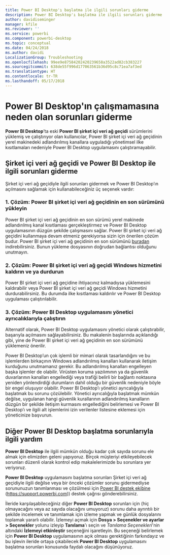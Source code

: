```yaml
---
title: Power BI Desktop'ı başlatma ile ilgili sorunları giderme
description: Power BI Desktop'ı başlatma ile ilgili sorunları giderme
author: davidiseminger
manager: kfile
ms.reviewer: ''
ms.service: powerbi
ms.component: powerbi-desktop
ms.topic: conceptual
ms.date: 04/24/2018
ms.author: davidi
LocalizationGroup: Troubleshooting
ms.openlocfilehash: 99ee9e87584202420239658a3522ad82cb383227
ms.sourcegitcommit: 638de55f996d177063561b36d95c8c71ea7af3ed
ms.translationtype: HT
ms.contentlocale: tr-TR
ms.lasthandoff: 05/17/2018
---
```

# <a name="resolve-issues-when-power-bi-desktop-will-not-launch"></a>Power BI Desktop'ın çalışmamasına neden olan sorunları giderme
**Power BI Desktop**’ta eski **Power BI şirket içi veri ağ geçidi** sürümlerini yüklemiş ve çalıştırıyor olan kullanıcılar, Power BI şirket içi veri ağ geçidinin yerel makinedeki adlandırılmış kanallara uyguladığı yönetimsel ilke kısıtlamaları nedeniyle Power BI Desktop uygulamasını çalıştıramayabilir. 

## <a name="resolve-issues-with-the-on-premises-data-gateway-and-power-bi-desktop"></a>Şirket içi veri ağ geçidi ve Power BI Desktop ile ilgili sorunları giderme
Şirket içi veri ağ geçidiyle ilgili sorunları gidermek ve Power BI Desktop’ın açılmasını sağlamak için kullanabileceğiniz üç seçenek vardır:

### <a name="resolution-1-install-the-latest-version-of-power-bi-on-premises-data-gateway"></a>1. Çözüm: Power BI şirket içi veri ağ geçidinin en son sürümünü yükleyin
Power BI şirket içi veri ağ geçidinin en son sürümü yerel makinede adlandırılmış kanal kısıtlaması gerçekleştirmez ve Power BI Desktop uygulamasının düzgün şekilde çalışmasını sağlar. Power BI şirket içi veri ağ geçidini kullanmaya devam etmeniz gerekiyorsa sizin için önerilen çözüm budur. Power BI şirket içi veri ağ geçidinin en son sürümünü [buradan](https://go.microsoft.com/fwlink/?LinkId=698863) indirebilirsiniz. Bunun yükleme dosyasının doğrudan bağlantısı olduğunu unutmayın.

### <a name="resolution-2-uninstall-or-stop-the-power-bi-on-premises-data-gateway-windows-service"></a>2. Çözüm: Power BI şirket içi veri ağ geçidi Windows hizmetini kaldırın ve ya durdurun
Power BI şirket içi veri ağ geçidine ihtiyacınız kalmadıysa yüklemesini kaldırabilir veya Power BI şirket içi veri ağ geçidi Windows hizmetini durdurabilirsiniz. Bu durumda ilke kısıtlaması kaldırılır ve Power BI Desktop uygulaması çalıştırılabilir.

### <a name="resolution-3-run-power-bi-desktop-with-administrator-privilege"></a>3. Çözüm: Power BI Desktop uygulamasını yönetici ayrıcalıklarıyla çalıştırın
Alternatif olarak, Power BI Desktop uygulamasını yönetici olarak çalıştırabilir, başarıyla açılmasını sağlayabilirsiniz. Bu makalenin başlarında açıklandığı gibi, yine de Power BI şirket içi veri ağ geçidinin en son sürümünü yüklemeniz önerilir.

Power BI Desktop’un çok işlemli bir mimari olarak tasarlandığını ve bu işlemlerden birkaçının Windows adlandırılmış kanalları kullanarak iletişim kurduğunu unutmamanız gerekir. Bu adlandırılmış kanalları engelleyen başka işlemler de olabilir. Virüsten koruma yazılımının ya da güvenlik duvarlarının kanalları engellediği veya trafiği belirli bir bağlantı noktasına yeniden yönlendirdiği durumların dahil olduğu bir güvenlik nedeniyle böyle bir engel oluşuyor olabilir. Power BI Desktop’ı yönetici ayrıcalığıyla başlatmak bu sorunu çözülebilir. Yönetici ayrıcalığıyla başlatmak mümkün değilse, uygulanan hangi güvenlik kurallarının adlandırılmış kanalların düzgün bir şekilde iletişim kurmasını engellediğini belirlemesi ve Power BI Desktop’ı ve ilgili alt işlemlerini izin verilenler listesine eklemesi için yöneticinize başvurun.

## <a name="help-with-other-issues-when-launching-power-bi-desktop"></a>Diğer Power BI Desktop başlatma sorunlarıyla ilgili yardım
**Power BI Desktop** ile ilgili mümkün olduğu kadar çok sayıda sorunu ele almak için elimizden geleni yapıyoruz. Birçok müşteriyi etkileyebilecek sorunları düzenli olarak kontrol edip makalelerimizde bu sorunlara yer veriyoruz.

**Power BI Desktop** uygulamasını başlatma sorunları Şirket içi veri ağ geçidiyle ilgili değilse veya bir önceki çözümler sorunu gidermediyse sorununuzun tanımlanması ve çözülmesi için [Power BI destek ekibine](https://support.powerbi.com) (https://support.powerbi.com)) destek çağrısı gönderebilirsiniz.

İleride karşılaşabileceğiniz diğer **Power BI Desktop** sorunları için (hiç olmayacağını veya az sayıda olacağını umuyoruz) sorunu daha ayrıntılı bir şekilde incelemek ve tanımlamak için izleme yapmak ve günlük dosyalarını toplamak yararlı olabilir. İzlemeyi açmak için **Dosya > Seçenekler ve ayarlar > Seçenekler** yolunu izleyip **Tanılama**'ı seçin ve *Tanılama Seçenekleri*'nin altındaki **İzlemeyi etkinleştir** seçeneğini işaretleyin. Bu seçeneği belirlemek için **Power BI Desktop** uygulamasının açık olması gerektiğinin farkındayız ve bu işlevin ileride ortaya çıkabilecek **Power BI Desktop** uygulamasını başlatma sorunları konusunda faydalı olacağını düşünüyoruz.

